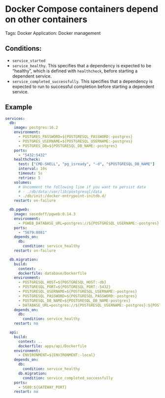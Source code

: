 # Docker Compose containers depend on other containers

Tags: Docker
Application: Docker management

## Conditions:

- `service_started`
- `service_healthy`. This specifies that a dependency is expected to be “healthy”, which is defined with `healthcheck`, before starting a dependent service.
- `service_completed_successfully`. This specifies that a dependency is expected to run to successful completion before starting a dependent service.

## Example

```yaml
services:
  db:
    image: postgres:16.2
    environment:
      - POSTGRES_PASSWORD=${POSTGRESQL_PASSWORD:-postgres}
      - POSTGRES_USERNAME=${POSTGRESQL_USERNAME:-postgres}
      - POSTGRES_DB=${POSTGRESQL_DB_NAME:-postgres}
    ports:
      - "5432:5432"
    healthcheck:
      test: ["CMD-SHELL", "pg_isready", "-d", "$POSTGRESQL_DB_NAME"]
      interval: 10s
      timeout: 5s
      retries: 5
    volumes:
      # Uncomment the following line if you want to persist data
      # - ./db/data:/var/lib/postgresql/data
      - ./db/init:/docker-entrypoint-initdb.d/
    restart: on-failure

  db.pgweb:
    image: sosedoff/pgweb:0.14.3
    environment:
      - PGWEB_DATABASE_URL=postgres://${POSTGRESQL_USERNAME:-postgres}:${POSTGRESQL_PASSWORD:-postgres}@db:5432/${POSTGRESQL_DB_NAME:-postgres}?sslmode=disable
    ports:
      - "5679:8081"
    depends_on:
      db:
        condition: service_healthy
    restart: on-failure

  db.migration:
    build:
      context: ..
      dockerfile: database/Dockerfile
    environment:
      - POSTGRESQL_HOST=${POSTGRESQL_HOST:-db}
      - POSTGRESQL_PORT=${POSTGRESQL_PORT:-5432}
      - POSTGRESQL_USERNAME=${POSTGRESQL_USERNAME:-postgres}
      - POSTGRESQL_PASSWORD=${POSTGRESQL_PASSWORD:-postgres}
      - POSTGRESQL_DB_NAME=${POSTGRESQL_DB_NAME-postgres}
      - DATABASE_URL=postgres://${POSTGRESQL_USERNAME:-postgres}:${POSTGRESQL_PASSWORD:-postgres}@db:5432/${POSTGRESQL_DB_NAME-postgres}
    depends_on:
      db:
        condition: service_healthy
    restart: no

  api:
    build:
      context: ..
      dockerfile: apps/api/Dockerfile
    environment:
      - ENVIRONMENT=${ENVIRONMENT:-local}
    depends_on:
      db:
        condition: service_healthy
      db.migration:
        condition: service_completed_successfully
    ports:
      - 5680:${GATEWAY_PORT}
    restart: no
```
